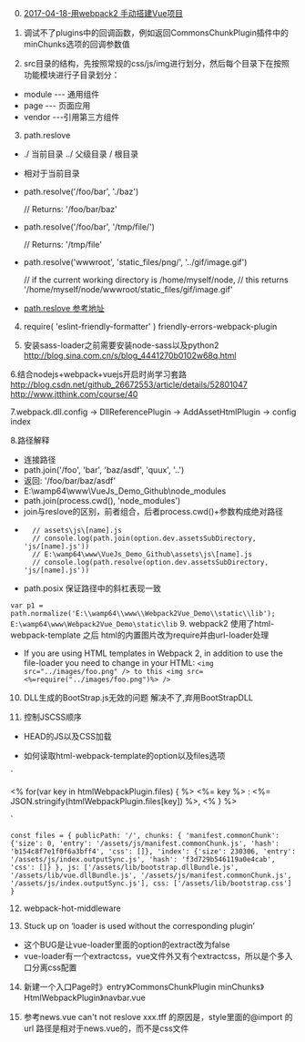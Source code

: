 0. [2017-04-18-用webpack2 手动搭建Vue项目](http://www.jianshu.com/p/a87dee15e6c3)

1. 调试不了plugins中的回调函数，例如返回CommonsChunkPlugin插件中的minChunks选项的回调参数值

2. src目录的结构，先按照常规的css/js/img进行划分，然后每个目录下在按照功能模块进行子目录划分：
- module --- 通用组件
- page   --- 页面应用
- vendor  ---引用第三方组件

3. path.reslove 
- ./ 当前目录 ../ 父级目录 / 根目录
- 相对于当前目录
- path.resolve('/foo/bar', './baz')
  
  // Returns: '/foo/bar/baz'
  
- path.resolve('/foo/bar', '/tmp/file/')
  
  // Returns: '/tmp/file'
  
- path.resolve('wwwroot', 'static_files/png/', '../gif/image.gif')
  
  // if the current working directory is /home/myself/node,
  // this returns '/home/myself/node/wwwroot/static_files/gif/image.gif'
  
- [path.reslove 参考地址](https://nodejs.org/api/path.html#path_path_resolve_paths)

4. require( 'eslint-friendly-formatter' ) friendly-errors-webpack-plugin

5. 安装sass-loader之前需要安装node-sass以及python2
   http://blog.sina.com.cn/s/blog_4441270b0102w68q.html
   
6.结合nodejs+webpack+vuejs开启时尚学习套路
 http://blog.csdn.net/github_26672553/article/details/52801047
 http://www.jtthink.com/course/40
 
7.webpack.dll.config -> DllReferencePlugin -> AddAssetHtmlPlugin -> config index

8.路径解释
- 连接路径
- path.join('/foo', 'bar', 'baz/asdf', 'quux', '..')
- 返回: '/foo/bar/baz/asdf'
- E:\wamp64\www\VueJs_Demo_Github\node_modules
- path.join(process.cwd(), 'node_modules')
- join与reslove的区别，前者组合，后者process.cwd()+参数构成绝对路径
-       // assets\js\[name].js
        // console.log(path.join(option.dev.assetsSubDirectory, 'js/[name].js'))
        // E:\wamp64\www\VueJs_Demo_Github\assets\js\[name].js
        // console.log(path.resolve(option.dev.assetsSubDirectory, 'js/[name].js'))
- path.posix 保证路径中的斜杠表现一致

`
var p1 = path.normalize('E:\\wamp64\\www\\Webpack2Vue_Demo\\static\\lib');
E:\wamp64\www\Webpack2Vue_Demo\static\lib
`
9. webpack2 使用了html-webpack-template 之后 html的内置图片改为require并由url-loader处理
- If you are using HTML templates in Webpack 2, in addition to use the file-loader you need to change in your HTML:
`<img src="../images/foo.png" /> to this <img src=<%=require("../images/foo.png")%> /> `

10. DLL生成的BootStrap.js无效的问题 解决不了,弃用BootStrapDLL

11. 控制JSCSS顺序
- HEAD的JS以及CSS加载

<link rel="stylesheet" type="text/css" href="<%=htmlWebpackPlugin.files.css[0] %>">
<script src="<%=htmlWebpackPlugin.files.chunks['manifest.commonChunk'].entry %>"></script>
<script src="<%=htmlWebpackPlugin.files.js[0] %>"></script>
<script src="<%=htmlWebpackPlugin.files.js[1] %>"></script>
<script src="<%=htmlWebpackPlugin.files.chunks['index'].entry %>"></script>

- 如何读取html-webpack-template的option以及files选项

`

<% for(var key in htmlWebpackPlugin.files) { %>
<%= key %> : <%= JSON.stringify(htmlWebpackPlugin.files[key]) %>,
<% } %>

`

`
const files = {
  publicPath: '/',
  chunks: {
    'manifest.commonChunk': {'size': 0, 'entry': '/assets/js/manifest.commonChunk.js', 'hash': 'b154c8f7e1f0f6a3bff4', 'css': []},
    'index': {'size': 230306, 'entry': '/assets/js/index.outputSync.js', 'hash': 'f3d729b546119a0e4cab', 'css': []}
  },
  js: ['/assets/lib/bootstrap.dllBundle.js', '/assets/lib/vue.dllBundle.js', '/assets/js/manifest.commonChunk.js', '/assets/js/index.outputSync.js'],
  css: ['/assets/lib/bootstrap.css']
}
`

12. webpack-hot-middleware

13. Stuck up on ‘loader is used without the corresponding plugin’ 
- 这个BUG是让vue-loader里面的option的extract改为false
- vue-loader有一个extractcss，vue文件外又有个extractcss，所以是个多入口分离css配置

14. 新建一个入口Page时》entry》CommonsChunkPlugin minChunks》HtmlWebpackPlugin》navbar.vue

15. 参考news.vue can't not reslove xxx.tff 的原因是，style里面的@import 的 url 路径是相对于news.vue的，而不是css文件
